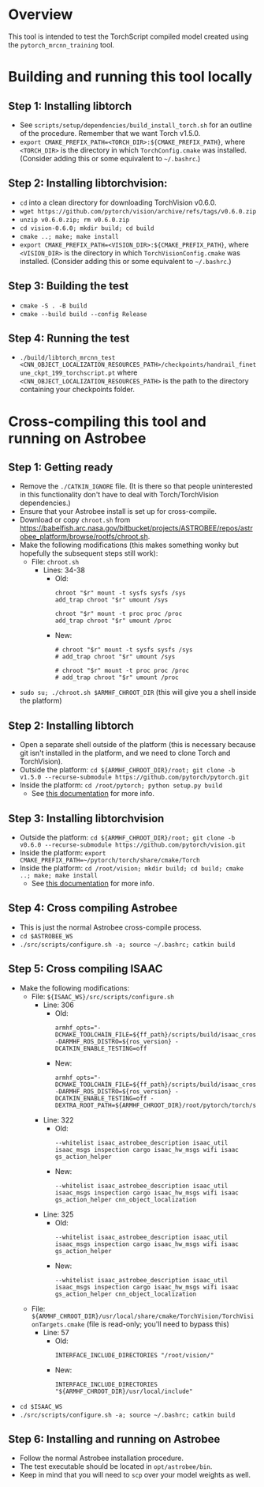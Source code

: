 
# Overview

This tool is intended to test the TorchScript compiled model created using the `pytorch_mrcnn_training` tool.

# Building and running this tool locally

## Step 1: Installing libtorch

- See `scripts/setup/dependencies/build_install_torch.sh` for an outline of the procedure. Remember that we want Torch v1.5.0.
- `export CMAKE_PREFIX_PATH=<TORCH_DIR>:${CMAKE_PREFIX_PATH}`, where `<TORCH_DIR>` is the directory in which `TorchConfig.cmake` was installed. (Consider adding this or some equivalent to `~/.bashrc`.)

## Step 2: Installing libtorchvision:

- `cd` into a clean directory for downloading TorchVision v0.6.0.
- `wget https://github.com/pytorch/vision/archive/refs/tags/v0.6.0.zip`
- `unzip v0.6.0.zip; rm v0.6.0.zip`
- `cd vision-0.6.0; mkdir build; cd build`
- `cmake ..; make; make install`
- `export CMAKE_PREFIX_PATH=<VISION_DIR>:${CMAKE_PREFIX_PATH}`, where `<VISION_DIR>` is the directory in which `TorchVisionConfig.cmake` was installed. (Consider adding this or some equivalent to `~/.bashrc`.)

## Step 3: Building the test

- `cmake -S . -B build`
- `cmake --build build --config Release`

## Step 4: Running the test

- `./build/libtorch_mrcnn_test <CNN_OBJECT_LOCALIZATION_RESOURCES_PATH>/checkpoints/handrail_finetune_ckpt_199_torchscript.pt` where `<CNN_OBJECT_LOCALIZATION_RESOURCES_PATH>` is the path to the directory containing your checkpoints folder.

# Cross-compiling this tool and running on Astrobee

## Step 1: Getting ready

- Remove the `./CATKIN_IGNORE` file. (It is there so that people uninterested in this functionality don't have to deal with Torch/TorchVision dependencies.)
- Ensure that your Astrobee install is set up for cross-compile.
- Download or copy `chroot.sh` from https://babelfish.arc.nasa.gov/bitbucket/projects/ASTROBEE/repos/astrobee_platform/browse/rootfs/chroot.sh.
- Make the following modifications (this makes something wonky but hopefully the subsequent steps still work):
	- File: `chroot.sh`
		- Lines: 34-38
		    - Old: 
                ```
                chroot "$r" mount -t sysfs sysfs /sys
                add_trap chroot "$r" umount /sys
                
                chroot "$r" mount -t proc proc /proc
                add_trap chroot "$r" umount /proc
                ```
		    - New:
                ```
                # chroot "$r" mount -t sysfs sysfs /sys
                # add_trap chroot "$r" umount /sys
                
                # chroot "$r" mount -t proc proc /proc
                # add_trap chroot "$r" umount /proc
                ```
- `sudo su; ./chroot.sh $ARMHF_CHROOT_DIR` (this will give you a shell inside the platform)

## Step 2: Installing libtorch

- Open a separate shell outside of the platform (this is necessary because git isn't installed in the platform, and we need to clone Torch and TorchVision).
- Outside the platform: `cd ${ARMHF_CHROOT_DIR}/root; git clone -b v1.5.0 --recurse-submodule https://github.com/pytorch/pytorch.git`
- Inside the platform: `cd /root/pytorch; python setup.py build`
    - See [this documentation](https://github.com/pytorch/pytorch/blob/4ff3872a2099993bf7e8c588f7182f3df777205b/docs/libtorch.rst) for more info.


## Step 3: Installing libtorchvision

- Outside the platform: `cd ${ARMHF_CHROOT_DIR}/root; git clone -b v0.6.0 --recurse-submodule https://github.com/pytorch/vision.git`
- Inside the platform:  `export CMAKE_PREFIX_PATH=~/pytorch/torch/share/cmake/Torch`
- Inside the platform:  `cd /root/vision; mkdir build; cd build; cmake ..; make; make install`
    - See [this documentation](https://github.com/pytorch/vision/tree/b68adcf9a9280aef02fc08daed170d74d0892361) for more info.

## Step 4: Cross compiling Astrobee

- This is just the normal Astrobee cross-compile process.
- `cd $ASTROBEE_WS`
- `./src/scripts/configure.sh -a; source ~/.bashrc; catkin build`

## Step 5: Cross compiling ISAAC

- Make the following modifications:
	- File: `${ISAAC_WS}/src/scripts/configure.sh`
		- Line: 306
			- Old: 
                ```
                armhf_opts="-DCMAKE_TOOLCHAIN_FILE=${ff_path}/scripts/build/isaac_cross.cmake -DARMHF_ROS_DISTRO=${ros_version} -DCATKIN_ENABLE_TESTING=off
                ```
			- New: 
                ```
                armhf_opts="-DCMAKE_TOOLCHAIN_FILE=${ff_path}/scripts/build/isaac_cross.cmake -DARMHF_ROS_DISTRO=${ros_version} -DCATKIN_ENABLE_TESTING=off -DEXTRA_ROOT_PATH=${ARMHF_CHROOT_DIR}/root/pytorch/torch/share/cmake/Torch;${ARMHF_CHROOT_DIR}/usr/local/share/cmake/TorchVision"
                ```
		- Line: 322
			- Old: 
                ```
                --whitelist isaac_astrobee_description isaac_util isaac_msgs inspection cargo isaac_hw_msgs wifi isaac gs_action_helper
                ```
			- New: 
                ```
                --whitelist isaac_astrobee_description isaac_util isaac_msgs inspection cargo isaac_hw_msgs wifi isaac gs_action_helper cnn_object_localization
                ```
		- Line: 325
			- Old: 
                ```
                --whitelist isaac_astrobee_description isaac_util isaac_msgs inspection cargo isaac_hw_msgs wifi isaac gs_action_helper
                ```
			- New: 
                ```
                --whitelist isaac_astrobee_description isaac_util isaac_msgs inspection cargo isaac_hw_msgs wifi isaac gs_action_helper cnn_object_localization
                ```
	- File: `${ARMHF_CHROOT_DIR}/usr/local/share/cmake/TorchVision/TorchVisionTargets.cmake` (file is read-only; you'll need to bypass this)
		- Line: 57
			- Old: 
                ```
                INTERFACE_INCLUDE_DIRECTORIES "/root/vision/"
                ```
			- New: 
                ```
                INTERFACE_INCLUDE_DIRECTORIES "${ARMHF_CHROOT_DIR}/usr/local/include"
                ```
- `cd $ISAAC_WS`
- `./src/scripts/configure.sh -a; source ~/.bashrc; catkin build`

## Step 6: Installing and running on Astrobee

- Follow the normal Astrobee installation procedure.
- The test executable should be located in `opt/astrobee/bin`.
- Keep in mind that you will need to `scp` over your model weights as well.
